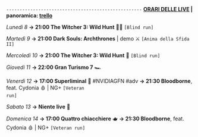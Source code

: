 <code>---------------------------------------------------</code>
<b><u>ORARI DELLE LIVE</u> | panoramica: <a href="https://trello.com/b/iKwdSGf3/sabaku">trello</a></b>

<i>Lunedì 8</i>
<b>→ 21:00 The Witcher 3: Wild Hunt</b> 🧝‍♂️ <code>[Blind run]</code>

<i>Martedì 9</i>
<b>→ 21:00 Dark Souls: Archthrones</b> | demo ⚔️ <code>[Anima della Sfida II]</code> 

<i>Mercoledì 10</i>
<b>→ 21:00 The Witcher 3: Wild Hunt</b> 🧌 <code>[Blind run]</code>

<i>Giovedì 11</i>
<b>→ 22:00 Gran Turismo 7</b> 🏎️

<i>Venerdì 12</i>
<b>→ 17:00 Superliminal</b> 🧩 #NVIDIAGFN #adv
<b>→ 21:30 Bloodborne</b>, feat. Cydonia 🩸 | NG+ <code>[Veteran run]</code>

<i>Sabato 13</i>
<b>→ Niente live</b> 🍵

<i>Domenica 14</i>
<b>→ 17:00 Quattro chiacchiere</b> 🫖
<b>→ 21:30 Bloodborne</b>, feat. Cydonia 🩸 | NG+ <code>[Veteran run]</code>
